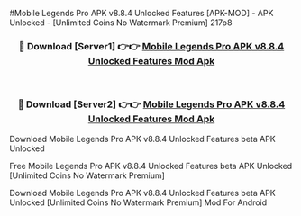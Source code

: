 #Mobile Legends Pro APK v8.8.4 Unlocked Features [APK-MOD] - APK Unlocked - [Unlimited Coins No Watermark Premium] 217p8



<div align="center">

<h3>🔴 Download [Server1] 👉👉 <a href="https://momento.my/?title=Mobile_Legends_Pro_APK_v8.8.4_Unlocked_Features">Mobile Legends Pro APK v8.8.4 Unlocked Features Mod Apk</a></h3><br>

<h3>🔴 Download [Server2] 👉👉 <a href="https://momento.my/?title=Mobile_Legends_Pro_APK_v8.8.4_Unlocked_Features">Mobile Legends Pro APK v8.8.4 Unlocked Features Mod Apk</a></h3>
</div>



Download Mobile Legends Pro APK v8.8.4 Unlocked Features beta APK Unlocked

Free Mobile Legends Pro APK v8.8.4 Unlocked Features beta APK Unlocked [Unlimited Coins No Watermark Premium]

Download Mobile Legends Pro APK v8.8.4 Unlocked Features beta APK Unlocked [Unlimited Coins No Watermark Premium] Mod For Android
